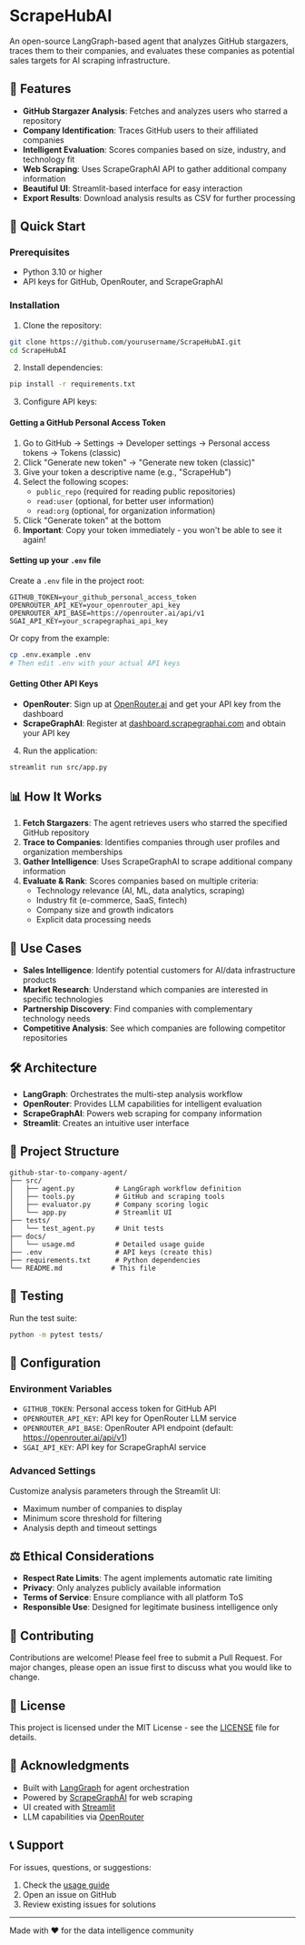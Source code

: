 # ScrapeHubAI

An open-source LangGraph-based agent that analyzes GitHub stargazers, traces them to their companies, and evaluates these companies as potential sales targets for AI scraping infrastructure.

## 🌟 Features

- **GitHub Stargazer Analysis**: Fetches and analyzes users who starred a repository
- **Company Identification**: Traces GitHub users to their affiliated companies
- **Intelligent Evaluation**: Scores companies based on size, industry, and technology fit
- **Web Scraping**: Uses ScrapeGraphAI API to gather additional company information
- **Beautiful UI**: Streamlit-based interface for easy interaction
- **Export Results**: Download analysis results as CSV for further processing

## 🚀 Quick Start

### Prerequisites

- Python 3.10 or higher
- API keys for GitHub, OpenRouter, and ScrapeGraphAI

### Installation

1. Clone the repository:
```bash
git clone https://github.com/yourusername/ScrapeHubAI.git
cd ScrapeHubAI
```

2. Install dependencies:
```bash
pip install -r requirements.txt
```

3. Configure API keys:

#### Getting a GitHub Personal Access Token

1. Go to GitHub → Settings → Developer settings → Personal access tokens → Tokens (classic)
2. Click "Generate new token" → "Generate new token (classic)"
3. Give your token a descriptive name (e.g., "ScrapeHub")
4. Select the following scopes:
   - `public_repo` (required for reading public repositories)
   - `read:user` (optional, for better user information)
   - `read:org` (optional, for organization information)
5. Click "Generate token" at the bottom
6. **Important**: Copy your token immediately - you won't be able to see it again!

#### Setting up your `.env` file

Create a `.env` file in the project root:
```env
GITHUB_TOKEN=your_github_personal_access_token
OPENROUTER_API_KEY=your_openrouter_api_key
OPENROUTER_API_BASE=https://openrouter.ai/api/v1
SGAI_API_KEY=your_scrapegraphai_api_key
```

Or copy from the example:
```bash
cp .env.example .env
# Then edit .env with your actual API keys
```

#### Getting Other API Keys

- **OpenRouter**: Sign up at [OpenRouter.ai](https://openrouter.ai) and get your API key from the dashboard
- **ScrapeGraphAI**: Register at [dashboard.scrapegraphai.com](https://dashboard.scrapegraphai.com) and obtain your API key

4. Run the application:
```bash
streamlit run src/app.py
```

## 📊 How It Works

1. **Fetch Stargazers**: The agent retrieves users who starred the specified GitHub repository
2. **Trace to Companies**: Identifies companies through user profiles and organization memberships
3. **Gather Intelligence**: Uses ScrapeGraphAI to scrape additional company information
4. **Evaluate & Rank**: Scores companies based on multiple criteria:
   - Technology relevance (AI, ML, data analytics, scraping)
   - Industry fit (e-commerce, SaaS, fintech)
   - Company size and growth indicators
   - Explicit data processing needs

## 🎯 Use Cases

- **Sales Intelligence**: Identify potential customers for AI/data infrastructure products
- **Market Research**: Understand which companies are interested in specific technologies
- **Partnership Discovery**: Find companies with complementary technology needs
- **Competitive Analysis**: See which companies are following competitor repositories

## 🛠️ Architecture

- **LangGraph**: Orchestrates the multi-step analysis workflow
- **OpenRouter**: Provides LLM capabilities for intelligent evaluation
- **ScrapeGraphAI**: Powers web scraping for company information
- **Streamlit**: Creates an intuitive user interface

## 📁 Project Structure

```
github-star-to-company-agent/
├── src/
│   ├── agent.py          # LangGraph workflow definition
│   ├── tools.py          # GitHub and scraping tools
│   ├── evaluator.py      # Company scoring logic
│   └── app.py            # Streamlit UI
├── tests/
│   └── test_agent.py     # Unit tests
├── docs/
│   └── usage.md          # Detailed usage guide
├── .env                  # API keys (create this)
├── requirements.txt      # Python dependencies
└── README.md            # This file
```

## 🧪 Testing

Run the test suite:
```bash
python -m pytest tests/
```

## 🔧 Configuration

### Environment Variables

- `GITHUB_TOKEN`: Personal access token for GitHub API
- `OPENROUTER_API_KEY`: API key for OpenRouter LLM service
- `OPENROUTER_API_BASE`: OpenRouter API endpoint (default: https://openrouter.ai/api/v1)
- `SGAI_API_KEY`: API key for ScrapeGraphAI service

### Advanced Settings

Customize analysis parameters through the Streamlit UI:
- Maximum number of companies to display
- Minimum score threshold for filtering
- Analysis depth and timeout settings

## ⚖️ Ethical Considerations

- **Respect Rate Limits**: The agent implements automatic rate limiting
- **Privacy**: Only analyzes publicly available information
- **Terms of Service**: Ensure compliance with all platform ToS
- **Responsible Use**: Designed for legitimate business intelligence only

## 🤝 Contributing

Contributions are welcome! Please feel free to submit a Pull Request. For major changes, please open an issue first to discuss what you would like to change.

## 📝 License

This project is licensed under the MIT License - see the [LICENSE](LICENSE) file for details.

## 🙏 Acknowledgments

- Built with [LangGraph](https://github.com/langchain-ai/langgraph) for agent orchestration
- Powered by [ScrapeGraphAI](https://scrapegraphai.com) for web scraping
- UI created with [Streamlit](https://streamlit.io)
- LLM capabilities via [OpenRouter](https://openrouter.ai)

## 📞 Support

For issues, questions, or suggestions:
1. Check the [usage guide](docs/usage.md)
2. Open an issue on GitHub
3. Review existing issues for solutions

---

Made with ❤️ for the data intelligence community